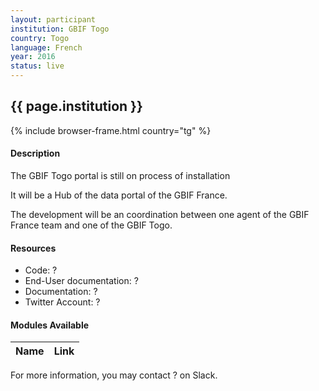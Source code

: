 ```yaml
---
layout: participant
institution: GBIF Togo
country: Togo
language: French
year: 2016
status: live
---
```


## {{ page.institution }}

{% include browser-frame.html country="tg" %}

#### Description 
The GBIF Togo portal is still on process of installation

It will be a Hub of the data portal of the GBIF France.

The development will be an coordination between one agent of the GBIF France team and one of the GBIF Togo.



#### Resources

- Code: ?
- End-User documentation:  ?
- Documentation: ?
- Twitter Account: ?

#### Modules Available 

| Name              | Link                                                                       | 
| ------------------|----------------------------------------------------------------------------|


For more information, you may contact ? on Slack.
